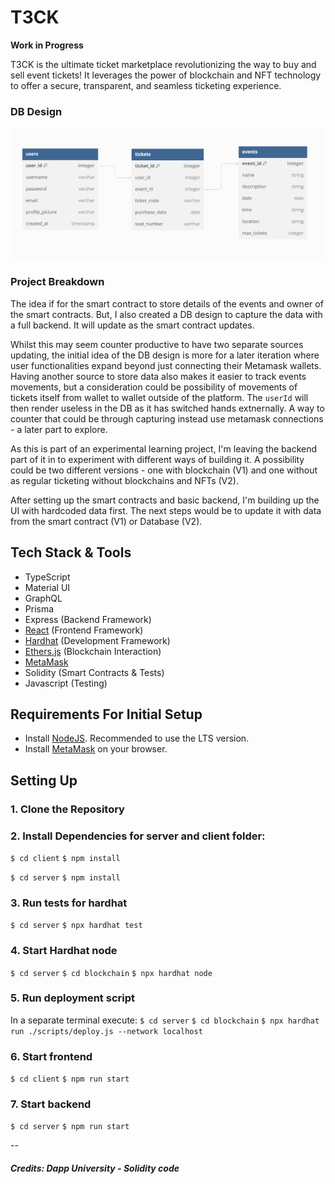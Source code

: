 # T3CK

**Work in Progress**

T3CK is the ultimate ticket marketplace revolutionizing the way to buy and sell event tickets! It leverages the power of blockchain and NFT technology to offer a secure, transparent, and seamless ticketing experience.

### DB Design

![DB-Schema](assets/T3CK-DB.png)

### Project Breakdown

The idea if for the smart contract to store details of the events and owner of the smart contracts. But, I also created a DB design to capture the data with a full backend. It will update as the smart contract updates.

Whilst this may seem counter productive to have two separate sources updating, the initial idea of the DB design is more for a later iteration where user functionalities expand beyond just connecting their Metamask wallets. Having another source to store data also makes it easier to track events movements, but a consideration could be possibility of movements of tickets itself from wallet to wallet outside of the platform. The `userId` will then render useless in the DB as it has switched hands extnernally. A way to counter that could be through capturing instead use metamask connections - a later part to explore.

As this is part of an experimental learning project, I'm leaving the backend part of it in to experiment with different ways of building it. A possibility could be two different versions - one with blockchain (V1) and one without as regular ticketing without blockchains and NFTs (V2).

After setting up the smart contracts and basic backend, I'm building up the UI with hardcoded data first. The next steps would be to update it with data from the smart contract (V1) or Database (V2).

## Tech Stack & Tools

-   TypeScript
-   Material UI
-   GraphQL
-   Prisma
-   Express (Backend Framework)
-   [React](https://reactjs.org/) (Frontend Framework)
-   [Hardhat](https://hardhat.org/) (Development Framework)
-   [Ethers.js](https://docs.ethers.io/v5/) (Blockchain Interaction)
-   [MetaMask](https://metamask.io/)
-   Solidity (Smart Contracts & Tests)
-   Javascript (Testing)

## Requirements For Initial Setup

-   Install [NodeJS](https://nodejs.org/en/). Recommended to use the LTS version.
-   Install [MetaMask](https://metamask.io/) on your browser.

## Setting Up

### 1. Clone the Repository

### 2. Install Dependencies for server and client folder:

`$ cd client`
`$ npm install`

`$ cd server`
`$ npm install`

### 3. Run tests for hardhat

`$ cd server`
`$ npx hardhat test`

### 4. Start Hardhat node

`$ cd server`
`$ cd blockchain`
`$ npx hardhat node`

### 5. Run deployment script

In a separate terminal execute:
`$ cd server`
`$ cd blockchain`
`$ npx hardhat run ./scripts/deploy.js --network localhost`

### 6. Start frontend

`$ cd client`
`$ npm run start`

### 7. Start backend

`$ cd server`
`$ npm run start`

--

##### Credits: Dapp University - Solidity code
